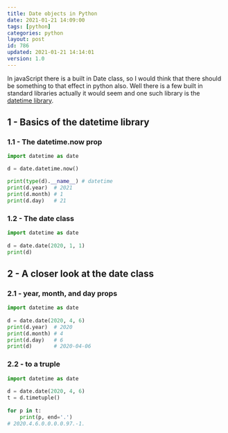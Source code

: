 ```yaml
---
title: Date objects in Python
date: 2021-01-21 14:09:00
tags: [python]
categories: python
layout: post
id: 786
updated: 2021-01-21 14:14:01
version: 1.0
---
```


In javaScript there is a built in Date class, so I would think that there should be something to that effect in python also. Well there is a few built in standard libraries actually it would seem and one such library is the [datetime library](https://docs.python.org/3/library/datetime.html#datetime.date).

<!-- more -->

## 1 - Basics of the datetime library

### 1.1 - The datetime.now prop

```python
import datetime as date

d = date.datetime.now()

print(type(d).__name__) # datetime
print(d.year)  # 2021
print(d.month) # 1
print(d.day)   # 21

```

### 1.2 - The date class

```python
import datetime as date
 
d = date.date(2020, 1, 1)
print(d)
```

## 2 - A closer look at the date class

### 2.1 - year, month, and day props

```python
import datetime as date
 
d = date.date(2020, 4, 6)
print(d.year)  # 2020
print(d.month) # 4
print(d.day)   # 6
print(d)       # 2020-04-06
```

### 2.2 - to a truple

```python
import datetime as date
 
d = date.date(2020, 4, 6)
t = d.timetuple()
 
for p in t:
    print(p, end='.')
# 2020.4.6.0.0.0.0.97.-1.
```


